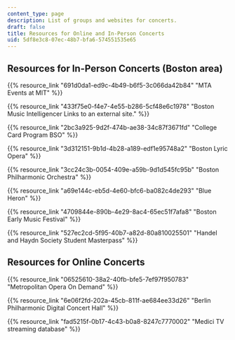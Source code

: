 ```yaml
---
content_type: page
description: List of groups and websites for concerts.
draft: false
title: Resources for Online and In-Person Concerts
uid: 5df8e3c8-07ec-48b7-bfa6-574551535e65
---
```

## Resources for In-Person Concerts (Boston area)

{{% resource_link "691d0da1-ed9c-4b49-b6f5-3c066da42b84" "MTA Events at MIT" %}}

{{% resource_link "433f75e0-f4e7-4e55-b286-5cf48e6c1978" "Boston Music Intelligencer Links to an external site." %}}

{{% resource_link "2bc3a925-9d2f-474b-ae38-34c87f3671fd" "College Card Program BSO" %}}

{{% resource_link "3d312151-9b1d-4b28-a189-edf1e95748a2" "Boston Lyric Opera" %}}

{{% resource_link "3cc24c3b-0054-409e-a59b-9d1d545fc95b" "Boston Philharmonic Orchestra" %}}

{{% resource_link "a69e144c-eb5d-4e60-bfc6-ba082c4de293" "Blue Heron" %}}

{{% resource_link "4709844e-890b-4e29-8ac4-65ec51f7afa8" "Boston Early Music Festival" %}}

{{% resource_link "527ec2cd-5f95-40b7-a82d-80a810025501" "Handel and Haydn Society Student Masterpass" %}}

## Resources for Online Concerts

{{% resource_link "06525610-38a2-40fb-bfe5-7ef97f950783" "Metropolitan Opera On Demand" %}}

{{% resource_link "6e06f2fd-202a-45cb-811f-ae684ee33d26" "Berlin Philharmonic Digital Concert Hall" %}}

{{% resource_link "fad5215f-0b17-4c43-b0a8-8247c7770002" "Medici TV streaming database" %}}